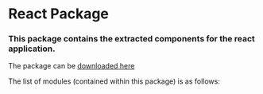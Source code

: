 # React Package 

### This package contains the extracted components for the react application. 

The package can be [downloaded here](https://github.com/kcak11/ContentRepos/raw/gh-pages/packages/ReactReduxApp_pkg.zip)

The list of modules (contained within this package) is as follows:

